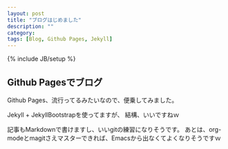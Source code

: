 ```yaml
---
layout: post
title: "ブログはじめました"
description: ""
category: 
tags: [Blog, Github Pages, Jekyll]
---
```

{% include JB/setup %}
## Github Pagesでブログ
Github Pages、流行ってるみたいなので、便乗してみました。

Jekyll + JekyllBootstrapを使ってますが、
結構、いいですねｗ
<!-- more -->

記事もMarkdownで書けますし、いいgitの練習になりそうです。
あとは、org-modeとmagitさえマスターできれば、Emacsから出なくてよくなりそうですｗ
